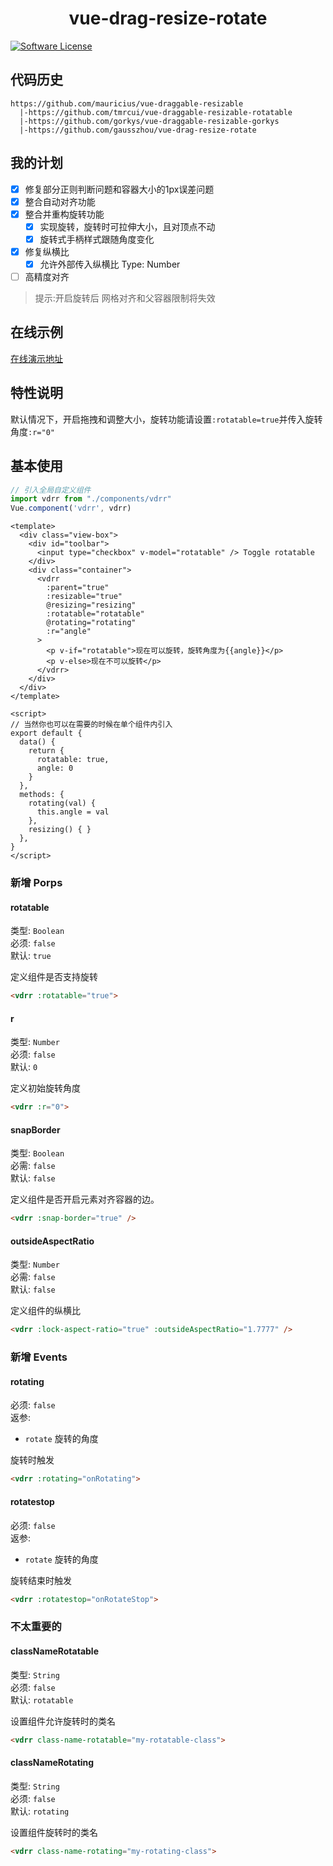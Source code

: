  <h1 align="center">vue-drag-resize-rotate</h1>
 
[![Software License](https://img.shields.io/badge/license-MIT-brightgreen.svg?style=flat-square)](LICENSE.md)



## 代码历史
```
https://github.com/mauricius/vue-draggable-resizable
  |-https://github.com/tmrcui/vue-draggable-resizable-rotatable 
  |-https://github.com/gorkys/vue-draggable-resizable-gorkys
  |-https://github.com/gausszhou/vue-drag-resize-rotate
```

## 我的计划

- [x] 修复部分正则判断问题和容器大小的1px误差问题
- [x] 整合自动对齐功能
- [x] 整合并重构旋转功能
  - [x] 实现旋转，旋转时可拉伸大小，且对顶点不动
  - [x] 旋转式手柄样式跟随角度变化
- [x] 修复纵横比
  - [x] 允许外部传入纵横比 Type: Number
- [ ] 高精度对齐

> 提示:开启旋转后 网格对齐和父容器限制将失效

## 在线示例

[在线演示地址](https://gausszhou.github.io/vue-drag-resize-rotate)


## 特性说明
 默认情况下，开启拖拽和调整大小，旋转功能请设置`:rotatable=true`并传入旋转角度`:r="0"`

## 基本使用

```js
// 引入全局自定义组件
import vdrr from "./components/vdrr"
Vue.component('vdrr', vdrr) 
```

```vue
<template>
  <div class="view-box">
    <div id="toolbar">
      <input type="checkbox" v-model="rotatable" /> Toggle rotatable
    </div>
    <div class="container">
      <vdrr
        :parent="true"
        :resizable="true"
        @resizing="resizing"
        :rotatable="rotatable"
        @rotating="rotating"
        :r="angle"
      >
        <p v-if="rotatable">现在可以旋转，旋转角度为{{angle}}</p>
        <p v-else>现在不可以旋转</p>
      </vdrr>
    </div>
  </div>
</template>

<script>
// 当然你也可以在需要的时候在单个组件内引入
export default {
  data() {
    return {
      rotatable: true,
      angle: 0
    }
  },
  methods: {
    rotating(val) {
      this.angle = val
    },
    resizing() { }
  },
}
</script>
```

### 新增 Porps

#### rotatable
类型: `Boolean`  
必须: `false`  
默认: `true`  

定义组件是否支持旋转

```html
<vdrr :rotatable="true">
```
#### r
类型: `Number`  
必须: `false`  
默认: `0`  

定义初始旋转角度

```html
<vdrr :r="0">
```

#### snapBorder

类型: `Boolean`  
必需: `false`  
默认: `false`  

定义组件是否开启元素对齐容器的边。

```html
<vdrr :snap-border="true" />
```
#### outsideAspectRatio

类型: `Number`  
必需: `false`  
默认: `false`  

定义组件的纵横比

```html
<vdrr :lock-aspect-ratio="true" :outsideAspectRatio="1.7777" />
```


### 新增 Events

#### rotating
必须: `false`  
返参:
* `rotate` 旋转的角度

旋转时触发
```html
<vdrr :rotating="onRotating">
```

#### rotatestop
必须: `false`  
返参:
* `rotate` 旋转的角度

旋转结束时触发

```html
<vdrr :rotatestop="onRotateStop">
```

### 不太重要的

####  classNameRotatable 
类型: `String`  
必须: `false`  
默认: `rotatable`  

设置组件允许旋转时的类名
```html
<vdrr class-name-rotatable="my-rotatable-class">
```
#### classNameRotating
类型: `String`  
必须: `false`  
默认: `rotating`  

设置组件旋转时的类名

```html
<vdrr class-name-rotating="my-rotating-class">
```
